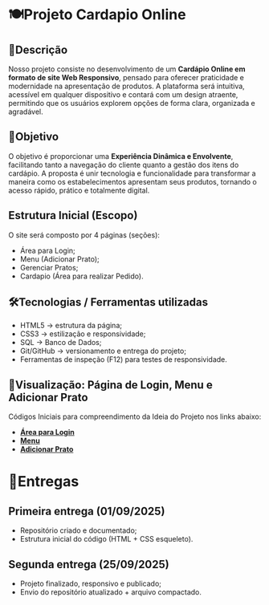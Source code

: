 # 🍽️Projeto Cardapio Online
## 📖Descrição
Nosso projeto consiste no desenvolvimento de um **Cardápio Online em formato de site Web Responsivo**, pensado para oferecer praticidade e modernidade na apresentação de produtos. A plataforma será intuitiva, acessível em qualquer dispositivo e contará com um design atraente, permitindo que os usuários explorem opções de forma clara, organizada e agradável.  

## 🎯Objetivo
O objetivo é proporcionar uma **Experiência Dinâmica e Envolvente**, facilitando tanto a navegação do cliente quanto a gestão dos itens do cardápio. A proposta é unir tecnologia e funcionalidade para transformar a maneira como os estabelecimentos apresentam seus produtos, tornando o acesso rápido, prático e totalmente digital.  

## Estrutura Inicial (Escopo)
O site será composto por 4 páginas (seções):
* Área para Login;
* Menu (Adicionar Prato);
* Gerenciar Pratos;
* Cardapio (Área para realizar Pedido).

## 🛠️Tecnologias / Ferramentas utilizadas
* HTML5 → estrutura da página;
* CSS3 → estilização e responsividade;
* SQL → Banco de Dados;
* Git/GitHub → versionamento e entrega do projeto;
* Ferramentas de inspeção (F12) para testes de responsividade. 

## 🔗Visualização: Página de Login, Menu e Adicionar Prato
Códigos Iniciais para compreendimento da Ideia do Projeto nos links abaixo:  
- **[Área para Login](file:///C:/Users/User/Downloads/Nova%20pasta/Cardapio/ProjetoCardapio/cardapio.html)**
- **[Menu](file:///C:/Users/User/Downloads/Nova%20pasta/Cardapio/ProjetoCardapio/menuNav.html)**
- **[Adicionar Prato](file:///C:/Users/User/Downloads/Nova%20pasta/Cardapio/ProjetoCardapio/gerenciarPaginaspag3.html)**

# 📌Entregas 
## Primeira entrega (01/09/2025) 
* Repositório criado e documentado;
* Estrutura inicial do código (HTML + CSS esqueleto). 

## Segunda entrega (25/09/2025) 
* Projeto finalizado, responsivo e publicado;
* Envio do repositório atualizado + arquivo compactado.








